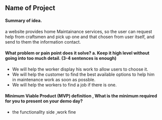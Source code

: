 ## Name of Project 


#### Summary of idea.

a website provides home Maintainance services, so the user can request help from craftsmen and pick up one and that chosen from user itself, and send to them the information contact. 

#### What problem or pain point does it solve? a. Keep it high level without going into too much detail. (3-4 sentences is enough)

- We will help the worker display his work to allow users to choose it.
- We will help the customer to find the best available options to help him in maintenance work as soon as possble.
- We will help the workers to find a job if there is one.

#### Minimum Viable Product (MVP) definition , What is the minimum required for you to present on your demo day?

- the functionallty side ,work fine 
